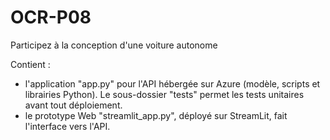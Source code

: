 # OCR-P08

Participez à la conception d'une voiture autonome

Contient :
* l'application "app.py" pour l'API hébergée sur Azure (modèle, scripts et librairies Python).
  Le sous-dossier "tests" permet les tests unitaires avant tout déploiement.
* le prototype Web "streamlit_app.py", déployé sur StreamLit, fait l'interface vers l'API.
